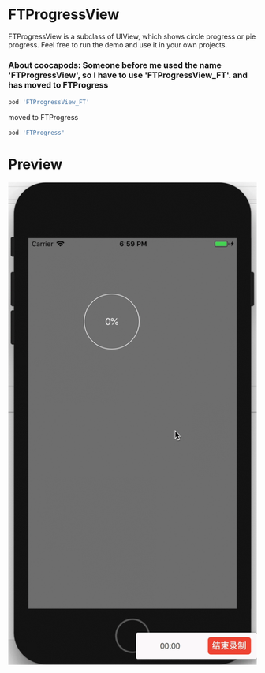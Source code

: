 # FTProgressView

  FTProgressView is a subclass of UIView, which shows circle progress or pie progress. Feel free to run the demo and use it in your own projects.


### About coocapods: Someone before me used the name 'FTProgressView', so I have to use 'FTProgressView_FT'. and has moved to FTProgress

```ruby
pod 'FTProgressView_FT'
```

moved to FTProgress

```ruby
pod 'FTProgress'
```


# Preview

![screenshots](https://raw.githubusercontent.com/liufengting/FTResourceRepo/master/Resource/FTProgress/FTProgress_demo.gif)